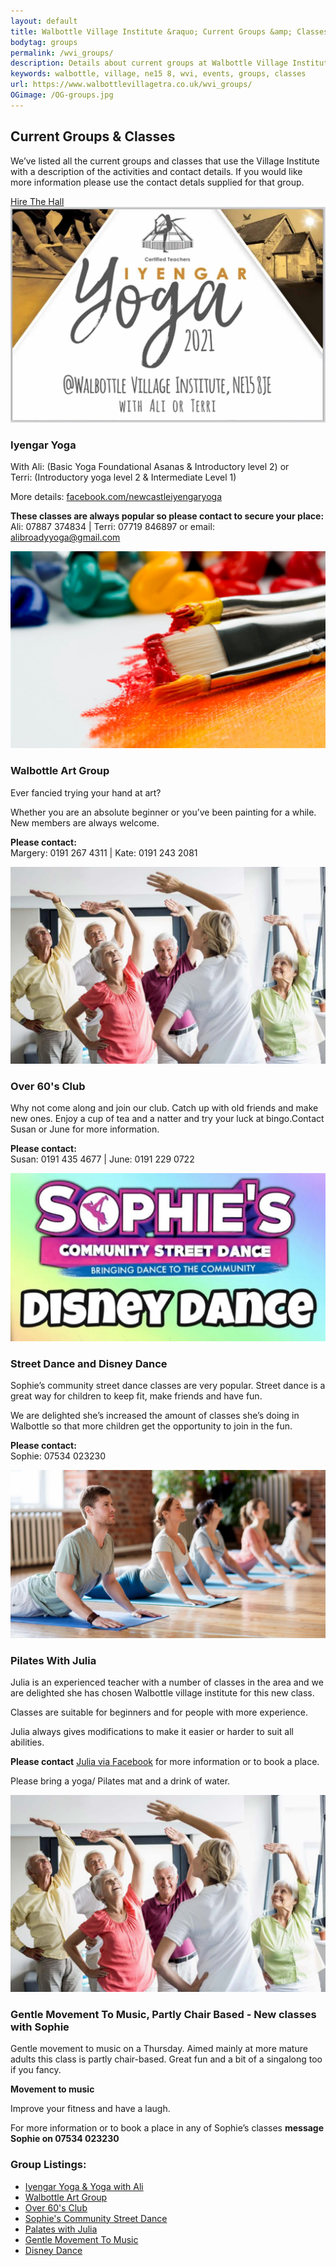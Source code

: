 ```yaml
---
layout: default
title: Walbottle Village Institute &raquo; Current Groups &amp; Classes
bodytag: groups
permalink: /wvi_groups/
description: Details about current groups at Walbottle Village Institute.
keywords: walbottle, village, ne15 8, wvi, events, groups, classes
url: https://www.walbottlevillagetra.co.uk/wvi_groups/
OGimage: /OG-groups.jpg
---
```

<div class="container-fluid">
	<div class="row intro">  
	  	<div class="col-sm-8 col-xs-12">
			<h2><strong>Current Groups &amp; Classes</strong></h2>
			  <p>We’ve listed all the current groups and classes that use the Village Institute with a description of the activities and contact details. If you would like more information please use the contact detals supplied for that group.</p>
		</div>   
	  	<div class="col-sm-4 col-xs-12">
			<a href="../wvi_hire/" title="hire the institute hall" target="_self" class="hire" accesskey="h">Hire The Hall</a>
		</div>  
	</div> 
	<div class="row group-list">
		<div class="col-sm-8 col-xs-12">
			<div class="col-xs-12 eventWrap">
				<div class="row" id="yoga">
					<div class="article">
						<div class="col-sm-4 col-xs-12">
							<img src="../assets/images/iyengar-yoga@4x-80.jpg" loading="lazy" alt="Iyengar Yoga image" class="img-responsive">
						</div>
						<div class="col-sm-8 col-xs-12">
							<h3><strong>Iyengar Yoga</strong></h3>
							<p>With Ali: (Basic Yoga Foundational Asanas &amp; Introductory level 2) or <br>
Terri: (Introductory yoga level 2 &amp; Intermediate Level 1)</p>
							<p>More details: <a href="http://facebook.com/newcastleiyengaryoga" title="visit Iyengar Yoga Facebook page" target="_blank">facebook.com/newcastleiyengaryoga</a></p>
							<p><strong>These classes are always popular so please contact to secure your place:</strong><br>
Ali: 07887 374834  |  Terri: 07719 846897 or email: <a href="mailto:alibroadyyoga@gmail.com?subject=Enquiry From Walbottle Village Institute Website" title="email Iyengar Yoga">alibroadyyoga@gmail.com</a></p>
						</div>
					</div>
				</div>
			</div>
			<div class="col-xs-12 eventWrap">
				<div class="row" id="art">
					<div class="article">
						<div class="col-sm-4 col-xs-12">
							<img src="../assets/images/art-group@4x-80.jpg" loading="lazy" alt="Walbottle Art Group image" class="img-responsive">
						</div>
						<div class="col-sm-8 col-xs-12">
							<h3><strong>Walbottle Art Group</strong></h3>
							<p>Ever fancied trying your hand at art?</p>
							<p>Whether you are an absolute beginner or you’ve been painting for a while. <br>
New members are always welcome.</p>
							<p><strong>Please contact:</strong><br>Margery: 0191 267 4311  |  Kate: 0191 243 2081</p>
						</div>
					</div>
				</div>
			</div>
			<div class="col-xs-12 eventWrap">
				<div class="row" id="60s">
					<div class="article">
						<div class="col-sm-4 col-xs-12">
							<img src="../assets/images/60s@4x-80.jpg" loading="lazy" alt="over 60's Club image" class="img-responsive">
						</div>
						<div class="col-sm-8 col-xs-12">
							<h3><strong>Over 60's Club</strong></h3>
							<p>Why not come along and join our club. Catch up with old friends and make new ones. Enjoy a cup of tea and a natter and try your luck at bingo.Contact Susan or June for more information.</p>
							<p><strong>Please contact:</strong> <br>
Susan: 0191 435 4677  |  June: 0191 229 0722</p>
						</div>
					</div>
				</div>
			</div>
			<div class="col-xs-12 eventWrap">
				<div class="row" id="street_dance">
					<div class="article">
						<div class="col-sm-4 col-xs-12">
							<img src="../assets/images/street-dance@4x-80.jpg" loading="lazy" alt="Sophie's Street Dance and Disney Dance classes" class="img-responsive">
						</div>
						<div class="col-sm-8 col-xs-12">
							<h3><strong>Street Dance and Disney Dance</strong></h3>
							<p>Sophie’s community street dance classes are very popular. Street dance is a great way for children to keep fit, make friends and have fun.</p>
							<p>We are delighted she’s increased the amount of classes she’s doing in Walbottle so that more children get the opportunity to join in the fun.</p>
							<p><strong>Please contact:</strong> <br>
Sophie: 07534 023230</p>
						</div>
					</div>
				</div>
			</div>
			<div class="col-xs-12 eventWrap">
				<div class="row" id="pilates">
					<div class="article">
						<div class="col-sm-4 col-xs-12">
							<img src="../assets/images/pilates@4x-80.jpg" loading="lazy" alt="Pilates With Julia" class="img-responsive">
						</div>
						<div class="col-sm-8 col-xs-12">
							<h3><strong>Pilates With Julia</strong></h3>
							<p>Julia is an experienced teacher with a number of classes in the area and we are delighted she has chosen Walbottle village institute for this new class.</p>
							<p>Classes are suitable for beginners and for people with more experience.</p>
							<p>Julia always gives modifications to make it easier or harder to suit all abilities.</p>
							<p><strong>Please contact</strong> <a href="https://www.facebook.com/pilateswithjulia" title="open in a new window" target="blank">Julia via Facebook</a> for more information or to book a place.</p>
							<p>Please bring a yoga/ Pilates mat and a drink of water.</p>
						</div>
					</div>
				</div>
			</div>
			<div class="col-xs-12 eventWrap">
				<div class="row" id="gentle">
					<div class="article">
						<div class="col-sm-4 col-xs-12">
							<img src="../assets/images/over60s@4x-80.jpg" loading="lazy" alt="Gentle Movement To Music" class="img-responsive">
						</div>
						<div class="col-sm-8 col-xs-12">
							<h3><strong>Gentle Movement To Music, Partly Chair Based - New classes with Sophie</strong></h3>
							<p>Gentle movement to music on a Thursday. Aimed mainly at more mature adults this class is partly chair-based. Great fun and a bit of a singalong too if you fancy.</p>
							<p><strong>Movement to music</strong></p>
							<p>Improve your fitness and have a laugh.</p>
							<p>For more information or to book a place in any of Sophie’s classes <strong>message Sophie on 07534 023230</strong></p>
						</div>
					</div>
				</div>
			</div>
		</div>
		<div class="col-md-4 col-sm-4 col-xs-4 group-listings">
			<div class="group-listings-wrap">
			<h3><strong>Group Listings:</strong></h3>
			<ul>
			<li><a href="#yoga" title="view Iyengar Yoga classes">Iyengar Yoga &amp; Yoga with Ali</a></li>
			<li><a href="#art" title="view Walbottle Art Group classes">Walbottle Art Group</a></li>
			<li><a href="#60s" title="view Over 60's Club information">Over 60's Club</a></li>
			<li><a href="#street_dance" title="view Sophie's Community Street Dance information">Sophie's Community Street Dance</a></li>
			<li><a href="#pilates" title="view Palates with Julia information">Palates with Julia</a></li>
			<li><a href="#gentle" title="view Gentle Movement To Music classes">Gentle Movement To Music</a></li>
			<li><a href="#street_dance" title="view Disney Dance classes">Disney Dance</a></li>
			</ul>
			</div>
		</div> 
	</div>
</div> <!-- /container -->
